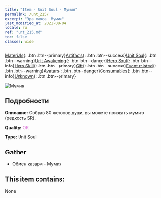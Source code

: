 ```yaml
---
title: "Item - Unit Soul - Мумия"
permalink: /unt_215/
excerpt: "Эра хаоса  Мумия"
last_modified_at: 2021-08-04
locale: ru
ref: "unt_215.md"
toc: false
classes: wide
---
```

 [Materials](/ItemsRU/){: .btn .btn--primary}[Artifacts](/ItemsRU/Artifacts/){: .btn .btn--success}[Unit Soul](/ItemsRU/UnitSoul/){: .btn .btn--warning}[Unit Awakening](/ItemsRU/UnitAwakening/){: .btn .btn--danger}[Hero Soul](/ItemsRU/HeroSoul/){: .btn .btn--info}[Hero Skill](/ItemsRU/HeroSkill/){: .btn .btn--primary}[Gift](/ItemsRU/Gift/){: .btn .btn--success}[Event related](/ItemsRU/Events/){: .btn .btn--warning}[Avatars](/ItemsRU/Avatars/){: .btn .btn--danger}[Consumables](/ItemsRU/Consumables/){: .btn .btn--info}[Unknown](/ItemsRU/Unknown/){: .btn .btn--primary}

 ![Мумия](/images/u/ti_munaiyi.jpg)

## Подробности
 **Описание:** Собрав 80 жетонов души, вы можете призвать мумию (редкость SR).

 **Quality:** <span style="color: #DA70D6">OK</span>

 **Type:** Unit Soul

## Gather

*    Обмен казарм - Мумия 

## This item contains:

  None


